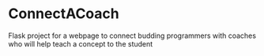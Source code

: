 # ConnectACoach
Flask project for a webpage to connect budding programmers with coaches who will help teach a concept to the student
